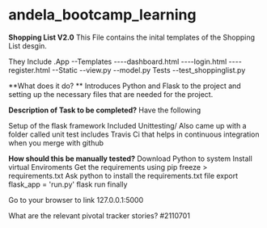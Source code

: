 # andela_bootcamp_learning
**Shopping List V2.0**
This File contains the inital templates of the Shopping List desgin.

They Include 
.App
--Templates
----dashboard.html
----login.html
----register.html
--Static
--view.py
--model.py
Tests
--test_shoppinglist.py


**What does it do? **
Introduces Python and Flask to the project and setting up the necessary files that are needed for the project.

**Description of Task to be completed?**
Have the following

Setup of the flask framework Included Unittesting/
Also came up with a folder called unit test includes Travis Ci 
that helps in continuous integration when you merge with github

**How should this be manually tested?**
Download Python to system 
Install virtual Enviroments 
Get the requirements using pip freeze > requirements.txt
Ask python to install the requirements.txt 
file export flask_app = 'run.py' flask run finally

Go to your browser to link 127.0.0.1:5000

What are the relevant pivotal tracker stories? #2110701
